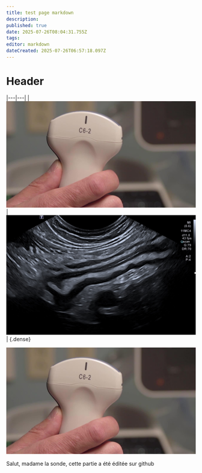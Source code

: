 ```yaml
---
title: test page markdown
description: 
published: true
date: 2025-07-26T08:04:31.755Z
tags: 
editor: markdown
dateCreated: 2025-07-26T06:57:18.097Z
---
```


# Header

|---|---|
| ![image.jpg](/image.jpg) | ![iléïte.jpg](/iléïte.jpg) |
{.dense}

![image.jpg](/image.jpg) 

Salut, madame la sonde,
cette partie a été éditée sur github

